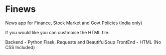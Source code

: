 # Finews
News app for Finance, Stock Market and Govt Policies (India only)


If you would like you can custmoise the HTML file.

Backend - Python Flask, Requests and BeautifulSoup
FrontEnd - HTML (No CSS Included)
